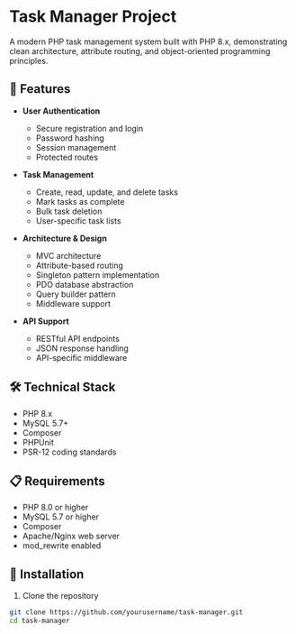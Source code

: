 # Task Manager Project

A modern PHP task management system built with PHP 8.x, demonstrating clean architecture, attribute routing, and object-oriented programming principles.

## 🚀 Features

- **User Authentication**
  - Secure registration and login
  - Password hashing
  - Session management
  - Protected routes

- **Task Management**
  - Create, read, update, and delete tasks
  - Mark tasks as complete
  - Bulk task deletion
  - User-specific task lists

- **Architecture & Design**
  - MVC architecture
  - Attribute-based routing
  - Singleton pattern implementation
  - PDO database abstraction
  - Query builder pattern
  - Middleware support

- **API Support**
  - RESTful API endpoints
  - JSON response handling
  - API-specific middleware

## 🛠️ Technical Stack

- PHP 8.x
- MySQL 5.7+
- Composer
- PHPUnit
- PSR-12 coding standards

## 📋 Requirements

- PHP 8.0 or higher
- MySQL 5.7 or higher
- Composer
- Apache/Nginx web server
- mod_rewrite enabled

## 🔧 Installation

1. Clone the repository
```bash
git clone https://github.com/yourusername/task-manager.git
cd task-manager